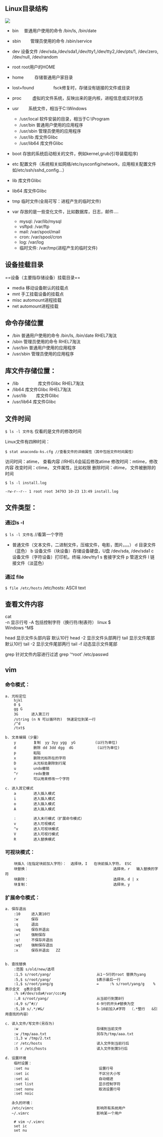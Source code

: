 
## Linux目录结构

![](2020-03-19-10-07-28.png)

+ bin                   　普通用户使用的命令 /bin/ls, /bin/date
+ sbin                　　管理员使用的命令 /sbin/service 
+ dev                    设备文件 /dev/sda,/dev/sda1,/dev/tty1,/dev/tty2,/dev/pts/1, /dev/zero, /dev/null, /dev/random
+ root                   root用户的HOME
+ home              　　 存储普通用户家目录    
+ lost+found     　　　　 fsck修复时，存储没有链接的文件或目录
+ proc              　　 虚拟的文件系统，反映出来的是内核，进程信息或实时状态 

+ usr                　　系统文件，相当于C:\Windows
  + /usr/local     软件安装的目录，相当于C:\Program
  + /usr/bin      普通用户使用的应用程序
  + /usr/sbin     管理员使用的应用程序
  + /usr/lib      库文件Glibc
  + /usr/lib64   库文件Glibc
+ boot                存放的系统启动相关的文件，例如kernel,grub(引导装载程序)
+ etc                  配置文件（系统相关如网络/etc/sysconfig/network，应用相关配置文件如/etc/ssh/sshd_config...）
+ lib                   库文件Glibc
+ lib64                库文件Glibc
+ tmp                临时文件(全局可写：进程产生的临时文件)   
+ var                存放的是一些变化文件，比如数据库，日志，邮件....
  + mysql:              /var/lib/mysql
  + vsftpd:            /var/ftp
  + mail:                /var/spool/mail
  + cron:                /var/spool/cron
  + log:                /var/log
  + 临时文件:     /var/tmp(进程产生的临时文件)

## 设备挂载目录

==设备（主要指存储设备）挂载目录==
+ media               移动设备默认的挂载点
+ mnt               手工挂载设备的挂载点
+ misc                automount进程挂载
+ net                automount进程挂载

## 命令存储位置

+ /bin              普通用户使用的命令 /bin/ls, /bin/date           RHEL7淘汰
+ /sbin             管理员使用的命令                                RHEL7淘汰
+ /usr/bin          普通用户使用的应用程序
+ /usr/sbin         管理员使用的应用程序

## 库文件存储位置：

+ /lib 　　　　 库文件Glibc RHEL7淘汰
+ /lib64      库文件Glibc RHEL7淘汰
+ /usr/lib 　　库文件Glibc
+ /usr/lib64   库文件Glibc


## 文件时间

`$ ls -l 文件名` 仅看的是文件的修改时间

Linux文件有四种时间：

`$ stat anaconda-ks.cfg //查看文件的详细属性（其中包括文件时间属性）`

访问时间：atime， 查看内容 //RHEL6会延后修改atime
修改时间：mtime，修改内容
改变时间：ctime， 文件属性，比如权限
删除时间：dtime， 文件被删除的时间

`$ ls -l install.log`

    -rw-r--r-- 1 root root 34793 10-23 13:49 install.log

## 文件类型：

### 通过ls -l 
`$ ls -l 文件名`    //看第一个字符
-    普通文件（文本文件，二进制文件，压缩文件，电影，图片。。。）
d    目录文件（蓝色）
b    设备文件（块设备）存储设备硬盘，U盘 /dev/sda, /dev/sda1
c    设备文件（字符设备）打印机，终端 /dev/tty1
s    套接字文件
p    管道文件
l    链接文件（淡蓝色）

### 通过 file
`$ file /etc/hosts`
/etc/hosts: ASCII text


## 查看文件内容

cat     
-n  显示行号
-A  包括控制字符（换行符/制表符）
     linux $     
     Windows ^M$

head 显示文件头部内容 默认10行
head -2 显示文件头部两行
tail 显示文件尾部 默认10行
tail -2 显示文件尾部两行
tail -f 动态显示文件尾部

grep 针对文件内容进行过滤
grep '^root' /etc/passwd

## vim

### 命令模式：
    a. 光标定位 
        hjkl  
        0 $ 
        gg G  
        3G      进入第三行 
        /string (n N 可以循环的)  快速定位到某一行  
        /^d
        /txt$
                  
    b. 文本编辑（少量）
        y        复制  yy 3yy ygg  yG         (以行为单位)
        d        删除 dd 3dd dgg  dG           (以行为单位)    
        p        粘贴
        x        删除光标所在的字符
        D        从光标处删除到行尾
        u        undo撤销
        ^r       redo重做
        r        可以用来修改一个字符
    
    c. 进入其它模式
        a        进入插入模式
        i        进入插入模式
        o        进入插入模式
        A        进入插入模式
        
        :        进入末行模式（扩展命令模式）
        v        进入可视模式
        ^v       进入可视块模式
        V        进入可视行模式
        R        进入替换模式
               
### 可视块模式：
        块插入（在指定块前加入字符）：  选择块，I   在块前插入字符， ESC
        块替换：                                       选择块，r   输入替换的字符  
        块删除：                                       选择块，d | x
        块复制：                                       选择块，y

### 扩展命令模式：
    a. 保存退出
        :10     进入第10行   
        :w      保存   
        :q      退出    
        :wq     保存并退出      
        :w!     强制保存    
        :q!     不保存并退出       
        :wq!    强制保存退出
        :x      保存并退出   ZZ
        
        
    b. 查找替换
        :范围 s/old/new/选项        
        :1,5 s/root/yang/                     从1－5行的root 替换为yang   
        :5,$ s/root/yang/                     $表示最后一行
        :1,$ s/root/yang/g                    =     :% s/root/yang/g    %表示全文  g表示全局
        :% s#/dev/sda#/var/ccc#g
        :,8 s/root/yang/                      从当前行到第8行
        :4,9 s/^#//                           4-9行的开头#替换为空
        :5,10 s/.*/#&/                        5-10前加入#字符  （.*整行   &引用查找的内容）
        
    c. 读入文件/写文件(另存为)
        :w                                    存储到当前文件
        :w /tmp/aaa.txt                       另存为/tmp/aaa.txt  
        :1,3 w /tmp/2.txt
        :r /etc/hosts                         读入文件到当前行后
        :5 r /etc/hosts                       读入文件到第5行后

    d. 设置环境     
        临时设置：        
        :set nu                                设置行号      
        :set ic                                不区分大小写
        :set ai                                自动缩进
        :set list                              显示控制字符
        :set nonu                              取消设置行号     
        :set noic

       永久的环境：
       /etc/vimrc                             影响所有系统用户
       ~/.vimrc                               影响某一个用户
    
        # vim ~/.vimrc 
        set ic
        set nu